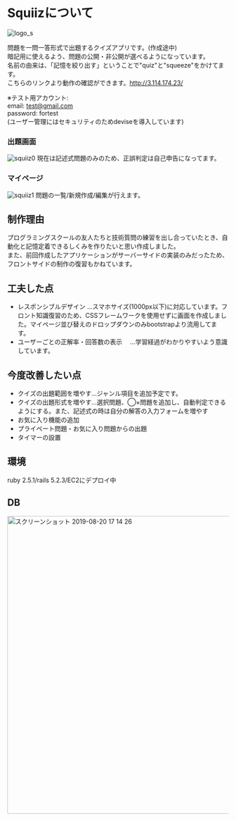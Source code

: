 # Squiizについて
![logo_s](https://user-images.githubusercontent.com/51403845/63330151-48666600-c36e-11e9-9803-75c552af0b64.png)

問題を一問一答形式で出題するクイズアプリです。(作成途中)  
暗記用に使えるよう、問題の公開・非公開が選べるようになっています。  
名前の由来は、「記憶を絞り出す」ということで"quiz"と"squeeze"をかけてます。  
こちらのリンクより動作の確認ができます。http://3.114.174.23/  
  
※テスト用アカウント:  
 email: test@gmail.com  
 password: fortest  
 (ユーザー管理にはセキュリティのためdeviseを導入しています)

### 出題画面
![squiiz0](https://user-images.githubusercontent.com/51403845/63330184-587e4580-c36e-11e9-99b4-7c2097a2c719.gif)
現在は記述式問題のみのため、正誤判定は自己申告になってます。

### マイページ
![squiiz1](https://user-images.githubusercontent.com/51403845/63330215-6cc24280-c36e-11e9-9c8d-815dc6a08fcf.gif)
問題の一覧/新規作成/編集が行えます。

## 制作理由
プログラミングスクールの友人たちと技術質問の練習を出し合っていたとき、自動化と記憶定着できるしくみを作りたいと思い作成しました。  
また、前回作成したアプリケーションがサーバーサイドの実装のみだったため、フロントサイドの制作の復習もかねています。

## 工夫した点
- レスポンシブルデザイン
 …スマホサイズ(1000px以下)に対応しています。フロント知識復習のため、CSSフレームワークを使用せずに画面を作成しました。マイページ並び替えのドロップダウンのみbootstrapより流用してます。
- ユーザーごとの正解率・回答数の表示
　…学習経過がわかりやすいよう意識しています。

## 今度改善したい点
- クイズの出題範囲を増やす…ジャンル項目を追加予定です。
- クイズの出題形式を増やす…選択問題、◯×問題を追加し、自動判定できるようにする。また、記述式の時は自分の解答の入力フォームを増やす
- お気に入り機能の追加 
- プライペート問題・お気に入り問題からの出題
- タイマーの設置

## 環境
ruby 2.5.1/rails 5.2.3/EC2にデプロイ中

## DB
<img width="676" alt="スクリーンショット 2019-08-20 17 14 26" src="https://user-images.githubusercontent.com/51403845/63330268-82d00300-c36e-11e9-8ddc-164f141a61f8.png">
